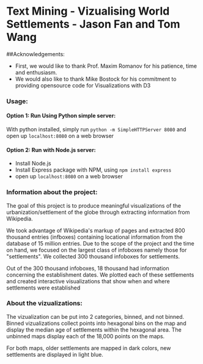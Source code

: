 # Text Mining - Vizualising World Settlements - Jason Fan and Tom Wang

##Acknowledgements:

* First, we would like to thank Prof. Maxim Romanov for his patience, time and enthusiasm.
* We would also like to thank Mike Bostock for his commitment to providing opensource code for Visualizations with D3

### Usage:

#### Option 1: Run Using Python simple server:
With python installed, simply run `python -m SimpleHTTPServer 8080` and open up `localhost:8080` on a web browser

#### Option 2: Run with Node.js server:
* Install Node.js
* Install Express package with NPM, using `npm install express`
* open up `localhost:8080` on a web browser

### Information about the project:

The goal of this project is to produce meaningful visualizations of the urbanization/settlement of the globe through extracting information from Wikipedia.

We took advantage of Wikipedia's markup of pages and extracted 800 thousand entries (infboxes) containing locational information from the database of 15 million entries. Due to the scope of the project and the time on hand, we focused on the largest class of infoboxes namely those for "settlements". We collected 300 thousand infoboxes for settlements.

Out of the 300 thousand infoboxes, 18 thousand had information concerning the establishment dates. We plotted each of these settlements and created interactive visualizations that show when and where settlements were established

### About the vizualizations:

The vizualization can be put into 2 categories, binned, and not binned. Binned vizualizations collect points into hexagonal bins on the map and display the median age of settlements within the hexagonal area. The unbinned maps display each of the 18,000 points on the maps.

For both maps, older settlements are mapped in dark colors, new settlements are displayed in light blue.

